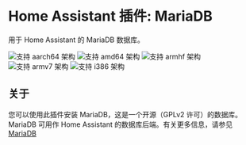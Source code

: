 # Home Assistant 插件: MariaDB

用于 Home Assistant 的 MariaDB 数据库。

![支持 aarch64 架构][aarch64-shield] ![支持 amd64 架构][amd64-shield] ![支持 armhf 架构][armhf-shield] ![支持 armv7 架构][armv7-shield] ![支持 i386 架构][i386-shield]

## 关于

您可以使用此插件安装 MariaDB，这是一个开源（GPLv2 许可）的数据库。MariaDB 可用作 Home Assistant 的数据库后端。有关更多信息，请参见 [MariaDB][mariadb]

[aarch64-shield]: https://img.shields.io/badge/aarch64-yes-green.svg
[amd64-shield]: https://img.shields.io/badge/amd64-yes-green.svg
[armhf-shield]: https://img.shields.io/badge/armhf-yes-green.svg
[armv7-shield]: https://img.shields.io/badge/armv7-yes-green.svg
[mariadb]: https://mariadb.com
[i386-shield]: https://img.shields.io/badge/i386-yes-green.svg
